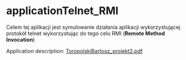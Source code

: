# applicationTelnet_RMI

Celem tej aplikacji jest symulowanie działania aplikacji wykorzystującej protokół telnet wykorzystując do tego celu RMI (**Remote Method Invocation**)

Application description:
[ToropolskiBartosz_projekt2.pdf](https://github.com/ToropolskiBartosz/applicationTelnet_RMI/files/8081572/ToropolskiBartosz_projekt2.pdf)
